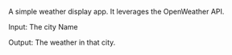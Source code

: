 A simple weather display app. It leverages the OpenWeather API.

Input: The city Name

Output: The weather in that city.
